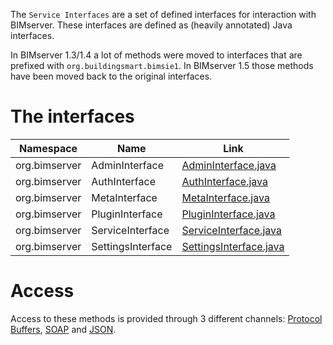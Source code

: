 The `Service Interfaces` are a set of defined interfaces for interaction with BIMserver. These interfaces are defined as (heavily annotated) Java interfaces.

In BIMserver 1.3/1.4 a lot of methods were moved to interfaces that are prefixed with `org.buildingsmart.bimsie1`. In BIMserver 1.5 those methods have been moved back to the original interfaces.

# The interfaces

| Namespace     | Name              | Link                                                                                                                                                   |
| ------------- | ----------------- | ------------------------------------------------------------------------------------------------------------------------------------------------------ |
| org.bimserver | AdminInterface    | [AdminInterface.java](https://github.com/opensourceBIM/BIMserver/blob/master/PluginBase/src/org/bimserver/shared/interfaces/AdminInterface.java)       |
| org.bimserver | AuthInterface     | [AuthInterface.java](https://github.com/opensourceBIM/BIMserver/blob/master/PluginBase/src/org/bimserver/shared/interfaces/AuthInterface.java)         |
| org.bimserver | MetaInterface     | [MetaInterface.java](https://github.com/opensourceBIM/BIMserver/blob/master/PluginBase/src/org/bimserver/shared/interfaces/MetaInterface.java)         |
| org.bimserver | PluginInterface   | [PluginInterface.java](https://github.com/opensourceBIM/BIMserver/blob/master/PluginBase/src/org/bimserver/shared/interfaces/PluginInterface.java)     |
| org.bimserver | ServiceInterface  | [ServiceInterface.java](https://github.com/opensourceBIM/BIMserver/blob/master/PluginBase/src/org/bimserver/shared/interfaces/ServiceInterface.java)   |
| org.bimserver | SettingsInterface | [SettingsInterface.java](https://github.com/opensourceBIM/BIMserver/blob/master/PluginBase/src/org/bimserver/shared/interfaces/SettingsInterface.java) |

# Access

Access to these methods is provided through 3 different channels: [Protocol Buffers](Protocol-buffers.md), [SOAP](SOAP.md) and [JSON](JSON-API.md).
